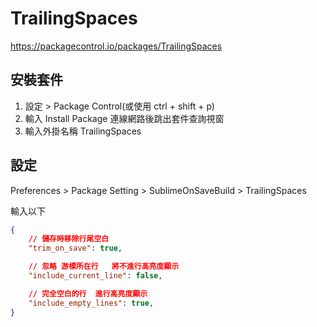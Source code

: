 # TrailingSpaces

https://packagecontrol.io/packages/TrailingSpaces

## 安裝套件
1. 設定 > Package Control(或使用 ctrl + shift + p)
2. 輸入 Install Package 連線網路後跳出套件查詢視窗
3. 輸入外掛名稱 TrailingSpaces

## 設定
Preferences > Package Setting > SublimeOnSaveBuild > TrailingSpaces


輸入以下
```json
{
    // 儲存時移除行尾空白
    "trim_on_save": true,

    // 忽略 游標所在行   將不進行高亮度顯示
    "include_current_line": false,

    // 完全空白的行  進行高亮度顯示
    "include_empty_lines": true,
}
```

